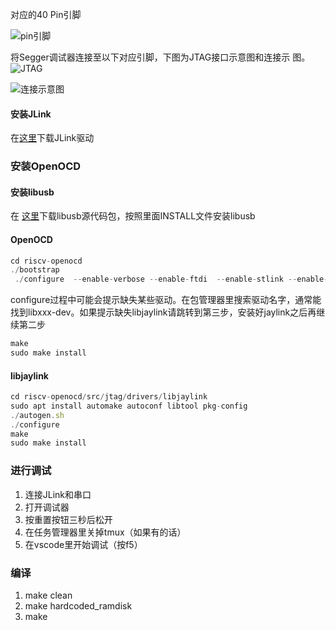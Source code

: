 对应的40 Pin引脚

![pin引脚](https://github.com/user-attachments/assets/0209cef1-0a7b-4422-963c-12cd262f4fb1)

将Segger调试器连接至以下对应引脚，下图为JTAG接口示意图和连接示
图。
![JTAG](https://github.com/user-attachments/assets/10588266-3dc6-4aec-9171-0e63416849ce)

![连接示意图](https://github.com/user-attachments/assets/441729bb-939c-4c82-a3a5-74076830bbdc)

#### 安装JLink
在[这里]( https://www.segger.com/downloads/jlink/)下载JLink驱动

### 安装OpenOCD
#### 安装libusb
在 [这里](https://github.com/libusb/libusb/releases)下载libusb源代码包，按照里面INSTALL文件安装libusb

#### OpenOCD
```ts
cd riscv-openocd
./bootstrap
 ./configure  --enable-verbose --enable-ftdi  --enable-stlink --enable-ft232r   --enable-ftdi-cjtag  --enable-jtag_vpi --enable-jtag_dpi --enable-openjtag --enable-jlink --enable-cmsis-dap --enable-nulink
```
configure过程中可能会提示缺失某些驱动。在包管理器里搜索驱动名字，通常能找到libxxx-dev。如果提示缺失libjaylink请跳转到第三步，安装好jaylink之后再继续第二步
```ts
make
sudo make install
```

#### libjaylink
```ts
cd riscv-openocd/src/jtag/drivers/libjaylink
sudo apt install automake autoconf libtool pkg-config
./autogen.sh
./configure
make
sudo make install
```
### 进行调试

1. 连接JLink和串口
2. 打开调试器
3. 按重置按钮三秒后松开
4. 在任务管理器里关掉tmux（如果有的话）
5. 在vscode里开始调试（按f5）
### 编译

1. make clean
2. make hardcoded_ramdisk
3. make
